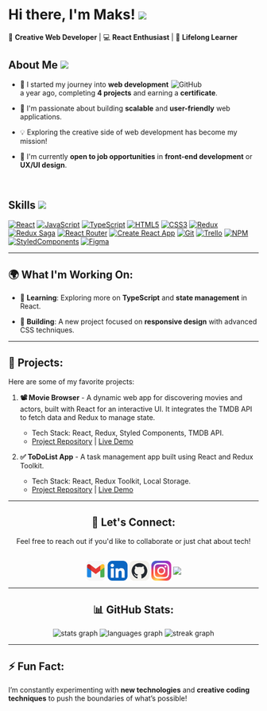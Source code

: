 <h1> Hi there, I'm Maks! <img src = "https://raw.githubusercontent.com/MartinHeinz/MartinHeinz/master/wave.gif" width = 30px> </h1>

🎨 **Creative Web Developer** | 💻 **React Enthusiast** | 🌱 **Lifelong Learner**

<h2> About Me <img src = "https://media0.giphy.com/media/KDDpcKigbfFpnejZs6/giphy.gif?cid=ecf05e47oy6f4zjs8g1qoiystc56cu7r9tb8a1fe76e05oty&rid=giphy.gif" width = 100px></h2>

  <img width="35%" align="right" alt="GitHub" src="https://media.giphy.com/media/dWesBcTLavkZuG35MI/giphy.gif"/>

- 🚀 I started my journey into **web development** a year ago, completing **4 projects** and earning a **certificate**.

- 🎯 I'm passionate about building **scalable** and **user-friendly** web applications.

- 💡 Exploring the creative side of web development has become my mission!

- 💼 I'm currently **open to job opportunities** in **front-end development** or **UX/UI design**.
<br>
<h2> Skills <img src = "https://media2.giphy.com/media/QssGEmpkyEOhBCb7e1/giphy.gif?cid=ecf05e47a0n3gi1bfqntqmob8g9aid1oyj2wr3ds3mg700bl&rid=giphy.gif" width = 32px> </h2>

[![React](https://img.shields.io/badge/-React-61DAFB?style=for-the-badge&logo=react&logoColor=black)](https://reactjs.org/)
[![JavaScript](https://img.shields.io/badge/-JavaScript-F7DF1E?style=for-the-badge&logo=javascript&logoColor=black)](https://developer.mozilla.org/en-US/docs/Web/JavaScript)
[![TypeScript](https://img.shields.io/badge/-TypeScript-007ACC?style=for-the-badge&logo=typescript&logoColor=white)](https://www.typescriptlang.org/)
[![HTML5](https://img.shields.io/badge/-HTML5-E34F26?style=for-the-badge&logo=html5&logoColor=white)](https://developer.mozilla.org/en-US/docs/Web/HTML)
[![CSS3](https://img.shields.io/badge/-CSS3-1572B6?style=for-the-badge&logo=css3&logoColor=white)](https://developer.mozilla.org/en-US/docs/Web/CSS)
[![Redux](https://img.shields.io/badge/-Redux-764ABC?style=for-the-badge&logo=redux&logoColor=white)](https://redux.js.org/)
[![Redux Saga](https://img.shields.io/badge/-Redux%20Saga-764ABC?style=for-the-badge&logo=redux&logoColor=white)](https://redux-saga.js.org/)
[![React Router](https://img.shields.io/badge/-React%20Router-CA4245?style=for-the-badge&logo=reactrouter&logoColor=white)](https://reactrouter.com/)
[![Create React App](https://img.shields.io/badge/-Create%20React%20App-61DAFB?style=for-the-badge&logo=react&logoColor=black)](https://create-react-app.dev/)
[![Git](https://img.shields.io/badge/-Git-F05032?style=for-the-badge&logo=git&logoColor=white)](https://git-scm.com/)
[![Trello](https://img.shields.io/badge/-Trello-0052CC?style=for-the-badge&logo=trello&logoColor=white)](https://trello.com/)
[![NPM](https://img.shields.io/badge/-NPM-CB3837?style=for-the-badge&logo=npm&logoColor=white)](https://www.npmjs.com/)
[![StyledComponents](https://img.shields.io/badge/-Styled%20Components-DB7093?style=for-the-badge&logo=styled-components&logoColor=white)](https://styled-components.com/)
[![Figma](https://img.shields.io/badge/figma-%23F24E1E.svg?style=for-the-badge&logo=figma&logoColor=white)](https://www.figma.com/)

---

<h2> 🌍 What I'm Working On: </h2>

- 🌱 **Learning**: Exploring more on **TypeScript** and **state management** in React.

- 🔨 **Building**: A new project focused on **responsive design** with advanced CSS techniques.

---

<h2> 💼 Projects: </h2>
Here are some of my favorite projects:

1. **📽️ Movie Browser** - A dynamic web app for discovering movies and actors, built with React for an interactive UI. It integrates the TMDB API to fetch data and Redux to manage state.
   - Tech Stack: React, Redux, Styled Components, TMDB API.
   - [Project Repository](https://github.com/maxFadet/movies-browser) | [Live Demo](https://maxfadet.github.io/movies-browser)

2. **✅ ToDoList App** - A task management app built using React and Redux Toolkit.
   - Tech Stack: React, Redux Toolkit, Local Storage.
   - [Project Repository](https://github.com/maxFadet/todos-list-react) | [Live Demo](https://maxfadet.github.io/todos-list-react)

---

<h2 align="center">💬 Let's Connect:</h2>
<div align="center">
  Feel free to reach out if you'd like to collaborate or just chat about tech!<br><br>
  
  <a href="mailto:averybodymax@gmail.com"><img align="center" src="https://raw.githubusercontent.com/tandpfun/skill-icons/65dea6c4eaca7da319e552c09f4cf5a9a8dab2c8/icons/Gmail-Light.svg" height="40" /></a>
  <a href="https://www.linkedin.com/in/maksim-padrabinkin"><img align="center" src="https://raw.githubusercontent.com/tandpfun/skill-icons/65dea6c4eaca7da319e552c09f4cf5a9a8dab2c8/icons/LinkedIn.svg" height="40" /></a>
  <a href="https://maxfadet.github.io/personal-homepage"><img align="center" src="https://raw.githubusercontent.com/tandpfun/skill-icons/65dea6c4eaca7da319e552c09f4cf5a9a8dab2c8/icons/Github-Light.svg" height="40" /></a>
  <a href="https://www.instagram.com/prost0max/"><img align="center" src="https://raw.githubusercontent.com/tandpfun/skill-icons/65dea6c4eaca7da319e552c09f4cf5a9a8dab2c8/icons/Instagram.svg" height="40" /></a>
  <a href="https://www.facebook.com/averybodymax"><img align="center" src="https://raw.githubusercontent.com/dheereshagrwal/colored-icons/3d00a2dfc012a7ad429beeac8edb3dc1d9079437/public/logos/facebook/facebook.svg" height="40" /></a>
</div>

---

<h2 align="center">📊 GitHub Stats:</h2>
<div align="center">
  <img src="https://github-readme-stats.vercel.app/api?username=maxFadet&hide_title=false&hide_rank=false&show_icons=true&include_all_commits=true&count_private=true&disable_animations=false&theme=dracula&locale=en&hide_border=false&order=1" height="150" alt="stats graph"  />
  <img src="https://github-readme-stats.vercel.app/api/top-langs?username=maxFadet&locale=en&hide_title=false&layout=compact&card_width=320&langs_count=5&theme=dracula&hide_border=false&order=2" height="150" alt="languages graph"  />
  <img src="https://streak-stats.demolab.com?user=maxFadet&locale=en&mode=daily&theme=dracula&hide_border=false&border_radius=5&order=3" height="150" alt="streak graph"  />
</div>

---

<h2>⚡ Fun Fact: </h2> 

I’m constantly experimenting with **new technologies** and **creative coding techniques** to push the boundaries of what’s possible!
